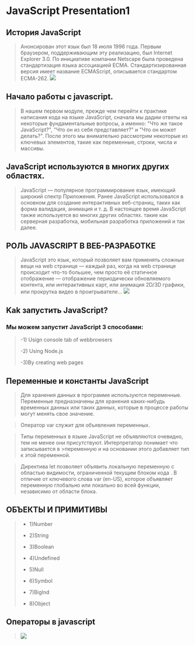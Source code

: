 # JavaScript Presentation1

## История JavaScript
>Анонсирован этот язык был 18 июля 1996 года. Первым браузером, поддерживающим эту реализацию, был Internet Explorer 3.0. По инициативе компании Netscape была проведена стандартизация языка ассоциацией ECMA. Стандартизированная версия имеет название ECMAScript, описывается стандартом ECMA-262.
>![](https://www.google.com/url?sa=i&url=https%3A%2F%2Fru.wikipedia.org%2Fwiki%2FJavaScript&psig=AOvVaw3WIjl8RNGWEq49jsJf4tDH&ust=1678875372636000&source=images&cd=vfe&ved=0CAwQjRxqFwoTCIjZ79WY2_0CFQAAAAAdAAAAABAE)

## Hачало работы с javascript.

>В нашем первом модуле, прежде чем перейти к практике написания кода на языке JavaScript, сначала мы дадим ответы на некоторые фундаментальные вопросы, а именно: "Что же такое JavaScript?", "Что он из себя представляет?" и "Что он может делать?". После этого мы внимательно рассмотрим некоторые из ключевых элементов, такие как переменные, строки, числа и массивы.

## JavaScript используются в многих других областях.

>JavaScript — популярное программирование
>язык, имеющий широкий спектр
>Приложения.
>Ранее JavaScript использовался в основном для
>создание интерактивных веб-страниц, таких как форма
>валидация, анимация и т. д. В настоящее время
>JavaScript также используется во многих других областях.
>такие как серверная разработка, мобильная
>разработка приложений и так далее.

## РОЛЬ JAVASCRIPT В ВЕБ-РАЗРАБОТКЕ

>JavaScript это язык, который позволяет вам применять сложные вещи на web странице — каждый раз, когда на web странице происходит что-то большее, чем просто её статичное отображение — отображение периодически обновляемого контента, или интерактивных карт, или анимация 2D/3D графики, или прокрутка видео в проигрывателе...
>![](https://www.google.com/url?sa=i&url=https%3A%2F%2Fwww.web-development-institute.com%2Fthe-difference-between-html-css-and-javascript%2F&psig=AOvVaw2Vo-I9NgVP4boiVRkWdM5s&ust=1678875192187000&source=images&cd=vfe&ved=0CA0QjRxqFwoTCMjZ1NqX2_0CFQAAAAAdAAAAABAZ)

##  Kak запустить JavaScript?
### Мы можем запустит JavaScript 3 способами:
> -1) Usign console tab of webbrowsers
>
> -2) Using Node.js
>
> -3)By creating web pages

## Переменные и константы JavaScript
>Для хранения данных в программе используются переменные. Переменные предназначены для хранения каких-нибудь временных данных или таких данных, которые в процессе работы могут менять свое значение.


>Оператор var служит для объявления переменных.

>Типы переменных в языке JavaScript не объявляются очевидно, тем не менее они присутствуют. Интерпретатор понимает что записывается в >переменную и на основании этого добавляет тип к этой переменной.


>Директива let позволяет объявить локальную переменную с областью видимости, ограниченной текущим блоком кода . В отличие от ключевого слова var (en-US), которое объявляет переменную глобально или локально во всей функции, независимо от области блока.

## ОБЪЕКТЫ И ПРИМИТИВЫ
> - 1)Number
>
> - 2)String
>
> - 3)Boolean
>
> - 4)Undefined
>
> - 5)Null
>
> - 6)Symbol
>
> - 7)Biglnd
>
> - 8)Object

## Oператоры в javascript

> ![](Unofficial_JavaScript_logo_2.svg.pngUnofficial_JavaScript_logo_2.svg.png)
